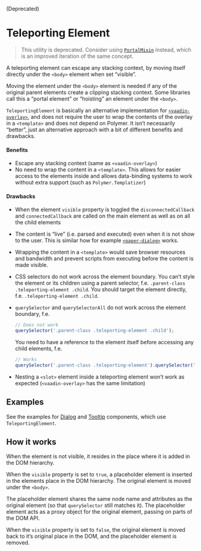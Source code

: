 <maturity-badge deprecated>(Deprecated)</maturity-badge>

# Teleporting Element

> This utility is deprecated. Consider using [`PortalMixin`](/util/portal) instead, which is an improved iteration of the same concept.

A teleporting element can escape any stacking context, by moving itself directly under the `<body>` element when set “visible”.

Moving the element under the `<body>` element is needed if any of the original parent elements create a clipping stacking context. Some libraries call this a “portal element” or “hoisting” an element under the `<body>`.

`TeleportingElement` is basically an alternative implementation for [`<vaadin-overlay>`](https://github.com/vaadin/vaadin-overlay), and does not require the user to wrap the contents of the overlay in a `<template>` and does not depend on Polymer. It isn’t necessarily “better”, just an alternative approach with a bit of different benefits and drawbacks.

#### Benefits
- Escape any stacking context (same as `<vaadin-overlay>`)
- No need to wrap the content in a `<template>`. This allows for easier access to the elements inside and allows data-binding systems to work without extra support (such as `Polymer.Templatizer`)

#### Drawbacks
- When the element `visible` property is toggled the `disconnectedCallback` and `connectedCallback` are called on the main element as well as on all the child elements
- The content is “live” (i.e. parsed and executed) even when it is not show to the user. This is similar how for example [`<paper-dialog>`](https://www.webcomponents.org/element/PolymerElements/paper-dialog) works.
- Wrapping the content in a `<template>` would save browser resources and bandwidth and prevent scripts from executing before the content is made visible.
- CSS selectors do not work across the element boundary. You can’t style the element or its children using a parent selector, f.e. `.parent-class .teleporting-element .child`. You should target the element directly, f.e. `.teleporting-element .child`.
- `querySelector` and `querySelectorAll` do not work across the element boundary, f.e.
  ```javascript
  // Does not work
  querySelector('.parent-class .teleporting-element .child');
  ```

  You need to have a reference to the element itself before accessing any child elements, f.e.
  ```javascript
  // Works
  querySelector('.parent-class .teleporting-element').querySelector('.child');
  ```
- Nesting a `<slot>` element inside a teleporting element won’t work as expected (`<vaadin-overlay>` has the same limitation)

## Examples

See the examples for [Dialog](/dialog) and [Tooltip](/tooltip) components, which use `TeleportingElement`.

## How it works

When the element is not visible, it resides in the place where it is added in the DOM hierarchy.

When the `visible` property is set to `true`, a placeholder element is inserted in the elements place in the DOM hierarchy. The original element is moved under the `<body>`.

The placeholder element shares the same node name and attributes as the original element (so that `querySelector` still matches it). The placeholder element acts as a proxy object for the original element, passing on parts of the DOM API.

When the `visible` property is set to `false`, the original element is moved back to it’s original place in the DOM, and the placeholder element is removed.

